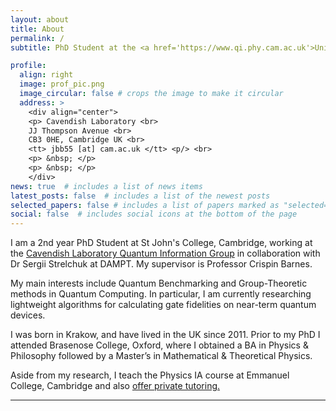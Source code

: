 ```yaml
---
layout: about
title: About
permalink: /
subtitle: PhD Student at the <a href='https://www.qi.phy.cam.ac.uk'>University of Cambridge</a> studying Quantum Computation

profile:
  align: right
  image: prof_pic.png
  image_circular: false # crops the image to make it circular
  address: >
    <div align="center">
    <p> Cavendish Laboratory <br>
    JJ Thompson Avenue <br>
    CB3 0HE, Cambridge UK <br>
    <tt> jbb55 [at] cam.ac.uk </tt> <p/> <br> 
    <p> &nbsp; </p>
    <p> &nbsp; </p>
    </div>
news: true  # includes a list of news items
latest_posts: false  # includes a list of the newest posts
selected_papers: false # includes a list of papers marked as "selected={true}"
social: false  # includes social icons at the bottom of the page
---
```


I am a 2nd year PhD Student at St John's College, Cambridge, working at the [Cavendish Laboratory Quantum Information Group](https://www.qi.phy.cam.ac.uk) in collaboration with Dr Sergii Strelchuk at DAMPT. My supervisor is Professor Crispin Barnes.

My main interests include Quantum Benchmarking and Group-Theoretic methods in Quantum Computing. In particular, I am currently researching lightweight algorithms for calculating gate fidelities on near-term quantum devices. 

I was born in Krakow, and have lived in the UK since 2011. Prior to my PhD I attended Brasenose College, Oxford, where I obtained a BA in Physics & Philosophy followed by a Master’s in Mathematical & Theoretical Physics.

Aside from my research, I teach the Physics IA course at Emmanuel College, Cambridge and also [offer private tutoring.](/tutoring)

***